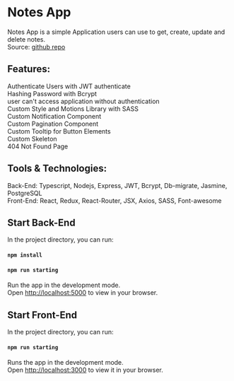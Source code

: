 # Notes App

Notes App is a simple Application users can use to get, create, update and delete notes. <br/>
Source: [github repo](https://github.com/MohamedAbsallam/notesapp.git) <br/>

## Features:
Authenticate Users with JWT authenticate <br/>
Hashing Password with Bcrypt <br/>
user can't access application without authentication <br/>
Custom Style and Motions Library with SASS <br/>
Custom Notification Component <br/>
Custom Pagination Component <br/>
Custom Tooltip for Button Elements <br/>
Custom Skeleton <br/>
404 Not Found Page <br/>

## Tools & Technologies:
Back-End: Typescript, Nodejs, Express, JWT, Bcrypt, Db-migrate, Jasmine, PostgreSQL <br/>
Front-End: React, Redux, React-Router, JSX, Axios, SASS, Font-awesome


## Start Back-End

In the project directory, you can run:
#### `npm install`
#### `npm run starting`

Run the app in the development mode.\
Open [http://localhost:5000](http://localhost:5000) to view in your browser.
 

## Start Front-End

In the project directory, you can run:
#### `npm run starting`

Runs the app in the development mode.\
Open [http://localhost:3000](http://localhost:3000) to view it in your browser.
